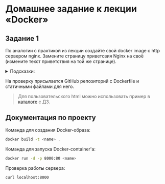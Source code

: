 # Домашнее задание к лекции «Docker»
## Задание 1  
По аналогии с практикой из лекции создайте свой docker image с http сервером nginx. Замените страницу приветсвия Nginx на своё (измените текст приветствия на той же странице). 


<details><summary>Подсказки: </summary>  
В официальном образе nginx стандартный путь к статичным файлам `/usr/share/nginx/html`.  
</details>  

На проверку присылается GitHub репозиторий с Dockerfile и статичными файлами для него.    
  > Для пользовательского html можно использовать пример в [каталоге](html/) с ДЗ.
  

## Документация по проекту


Команда для создания Docker-образа:

```bash
docker build -t <name> .
```

Команда для запуска Docker-container'а:

```bash
docker run -d -p 8000:80 <name>
```

Проверка работы сервера:

```bash
curl localhost:8000
``` 